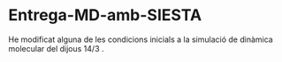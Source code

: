 # Entrega-MD-amb-SIESTA
He modificat alguna de les condicions inicials a la simulació de dinàmica molecular del dijous 14/3 .
